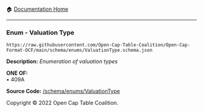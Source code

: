 :house: [Documentation Home](../../home/xudiera/code/README.md)

---

### Enum - Valuation Type

`https://raw.githubusercontent.com/Open-Cap-Table-Coalition/Open-Cap-Format-OCF/main/schema/enums/ValuationType.schema.json`

**Description:** _Enumeration of valuation types_

**ONE OF:**</br>&bull; 409A

**Source Code:** [/schema/enums/ValuationType](../../../../../../../../schema/enums/ValuationType.schema.json)

Copyright © 2022 Open Cap Table Coalition.
